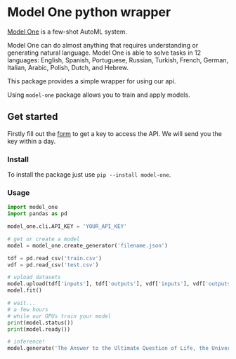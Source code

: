 # Model One python wrapper

[Model One](https://beyond.ml/model-one) is a few-shot AutoML system.

Model One can do almost anything that requires understanding or generating natural language. Model One is able to solve tasks in 12 languages: English, Spanish, Portuguese, Russian, Turkish, French, German, Italian, Arabic, Polish, Dutch, and Hebrew.

This package provides a simple wrapper for using our api.

Using `model-one` package allows you to train and apply models.

## Get started

Firstly fill out the [form](https://beyond.ml/model-one#rec435480002) to get a key to access the API. We will send you the key within a day.

### Install
To install the package just use `pip --install model-one`.

### Usage

```py
import model_one
import pandas as pd

model_one.cli.API_KEY = 'YOUR_API_KEY'

# get or create a model
model = model_one.create_generator('filename.json')

tdf = pd.read_csv('train.csv')
vdf = pd.read_csv('test.csv')

# upload datasets 
model.upload(tdf['inputs'], tdf['outputs'], vdf['inputs'], vdf['outputs'])
model.fit()

# wait...
# a few hours
# while our GPUs train your model
print(model.status())
print(model.ready())

# inference!
model.generate('The Answer to the Ultimate Question of Life, the Universe, and Everything')
```
